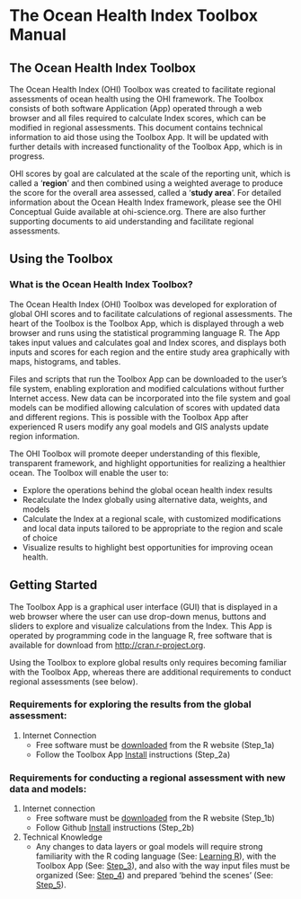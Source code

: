 # The Ocean Health Index Toolbox Manual



## The Ocean Health Index Toolbox 
The Ocean Health Index (OHI) Toolbox was created to facilitate regional assessments of ocean health using the OHI framework. The Toolbox consists of both software Application (App) operated through a web browser and all files required to calculate Index scores, which can be modified in regional assessments. This document contains technical information to aid those using the Toolbox App. It will be updated with further details with increased functionality of the Toolbox App, which is in progress.   

OHI scores by goal are calculated at the scale of the reporting unit, which is called a ‘**region**’ and then combined using a weighted average to produce the score for the overall area assessed, called a ‘**study area**’. For detailed information about the Ocean Health Index framework, please see the OHI Conceptual Guide available at ohi-science.org. There are also further supporting documents to aid understanding and facilitate regional assessments.

## Using the Toolbox
### What is the Ocean Health Index Toolbox?
The Ocean Health Index (OHI) Toolbox was developed for exploration of global OHI scores and to facilitate calculations of regional assessments. The heart of the Toolbox is the Toolbox App, which is displayed through a web browser and runs using the statistical programming language R. The App takes input values and calculates goal and Index scores, and displays both inputs and scores for each region and the entire study area graphically with maps, histograms, and tables.

Files and scripts that run the Toolbox App can be downloaded to the user’s file system, enabling exploration and modified calculations without further Internet access. New data can be incorporated into the file system and goal models can be modified allowing calculation of scores with updated data and different regions. This is possible with the Toolbox App after experienced R users modify any goal models and GIS analysts update region information. 

The OHI Toolbox will promote deeper understanding of this flexible, transparent framework, and highlight opportunities for realizing a healthier ocean. The Toolbox will enable the user to:

* Explore the operations behind the global ocean health index results
* Recalculate the Index globally using alternative data, weights, and models
* Calculate the Index at a regional scale, with customized modifications and local data inputs tailored to be appropriate to the region and scale of choice 
* Visualize results to highlight best opportunities for improving ocean health.

## Getting Started
The Toolbox App is a graphical user interface (GUI) that is displayed in a web browser where the user can use drop-down menus, buttons and sliders to explore and visualize calculations from the Index. This App is operated by programming code in the language R, free software that is available for download from http://cran.r-project.org. 

Using the Toolbox to explore global results only requires becoming familiar with the Toolbox App, whereas there are additional requirements to conduct regional assessments (see below).

### Requirements for exploring the results from the global assessment:

1. Internet Connection
    + Free software must be [downloaded](http://cran.r-project.org/) from the R website (Step_1a)
    + Follow the Toolbox App [Install](http://ohi-science.org/pages/install.html) instructions (Step_2a)

### Requirements for conducting a regional assessment with new data and models:

1. Internet connection
    + Free software must be [downloaded](http://cran.r-project.org/) from the R website (Step_1b)
    + Follow Github [Install](https://github.com/OHI-Science/ohimanual/blob/master/tutorials/accessing_a_repo/accessing_a_repo.md#accessing-github-repositories) instructions (Step_2b)
2. Technical Knowledge
    + Any changes to data layers or goal models will require strong familiarity with the R coding language (See: [Learning R](http://ohi-science.org/pages/learning_r.html)), with the Toolbox App (See: [Step_3]()), and also with the way input files must be organized (See: [Step_4]()) and prepared ‘behind the scenes’ (See: [Step_5]()).
